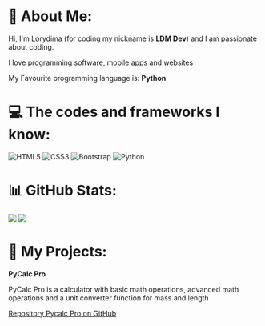 # 💫 About Me:
Hi, I'm Lorydima (for coding my nickname is **LDM Dev**) and I am passionate about coding.

I love programming software, mobile apps and websites

My Favourite programming language is: **Python**

# 💻 The codes and frameworks I know:
![HTML5](https://img.shields.io/badge/html5-%23E34F26.svg?style=for-the-badge&logo=html5&logoColor=white) ![CSS3](https://img.shields.io/badge/css3-%231572B6.svg?style=for-the-badge&logo=css3&logoColor=white) ![Bootstrap](https://img.shields.io/badge/bootstrap-%238511FA.svg?style=for-the-badge&logo=bootstrap&logoColor=white) ![Python](https://img.shields.io/badge/python-3670A0?style=for-the-badge&logo=python&logoColor=ffdd54)

# 📊 GitHub Stats:
![](https://github-readme-stats.vercel.app/api?username=Lorydima&theme=dark&hide_border=false&include_all_commits=true&count_private=false)
![](https://github-readme-streak-stats.herokuapp.com/?user=Lorydima&theme=dark&hide_border=false)<br/>


# 📁 My Projects:
**PyCalc Pro**

PyCalc Pro is a calculator with basic math operations, advanced math operations and a unit converter function for mass and length 

<a href="https://github.com/Lorydima/PyCalcPro">Repository Pycalc Pro on GitHub</a>
